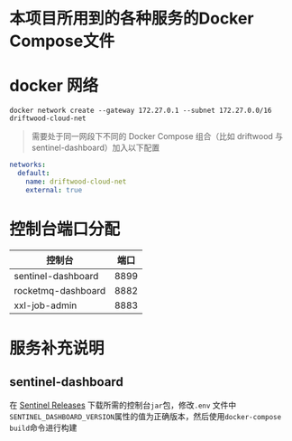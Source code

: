 本项目所用到的各种服务的Docker Compose文件
==========

# docker 网络

```shell
docker network create --gateway 172.27.0.1 --subnet 172.27.0.0/16 driftwood-cloud-net
```

> 需要处于同一网段下不同的 Docker Compose 组合（比如 driftwood 与 sentinel-dashboard）加入以下配置

```yaml
networks:
  default:
    name: driftwood-cloud-net
    external: true
```

# 控制台端口分配

| 控制台                | 端口   | 
|--------------------|------|
| sentinel-dashboard | 8899 |
| rocketmq-dashboard | 8882 |
| xxl-job-admin      | 8883 |

# 服务补充说明

## sentinel-dashboard

在 [Sentinel Releases](https://github.com/alibaba/Sentinel/releases) 下载所需的控制台`jar`包，修改`.env`
文件中`SENTINEL_DASHBOARD_VERSION`属性的值为正确版本，然后使用`docker-compose build`命令进行构建